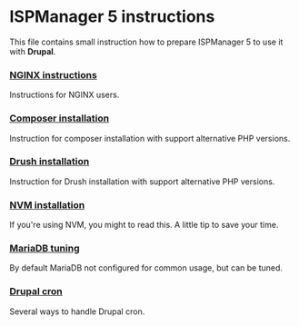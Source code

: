 # ISPManager 5 instructions

This file contains small instruction how to prepare ISPManager 5 to use it with **Drupal**.


### [NGINX instructions](./nginx/README.md)

Instructions for NGINX users.

### [Composer installation](install-composer.md)

Instruction for composer installation with support alternative PHP versions.

### [Drush installation](install-drush.md)

Instruction for Drush installation with support alternative PHP versions.

### [NVM installation](install-nvm.md)

If you're using NVM, you might to read this. A little tip to save your time.

### [MariaDB tuning](mariadb-tuning.md)

By default MariaDB not configured for common usage, but can be tuned.

### [Drupal cron](drupal-cron.md)

Several ways to handle Drupal cron.
